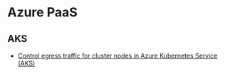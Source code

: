 # Azure PaaS

## AKS

- [Control egress traffic for cluster nodes in Azure Kubernetes Service (AKS)](https://docs.microsoft.com/en-us/azure/aks/limit-egress-traffic)